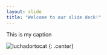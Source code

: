 ```yaml
---
layout: slide
title: "Welcome to our slide deck!"
---
```


This is my caption

![luchadortocat](https://octodex.github.com/images/luchadortocat.png)
{: .center}

